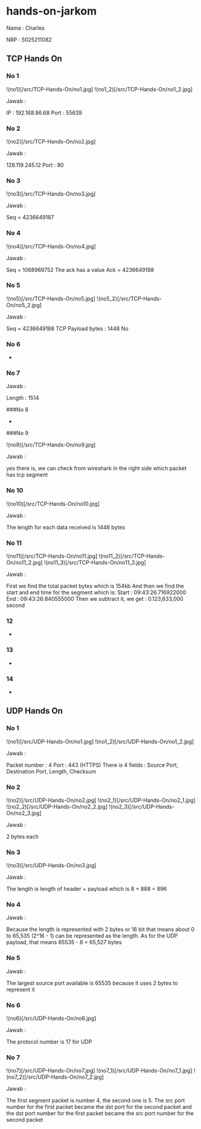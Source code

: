 # hands-on-jarkom

Nama : Charles

NRP : 5025211082

## TCP Hands On
### No 1

!(no1)[/src/TCP-Hands-On/no1.jpg]
!(no1_2)[/src/TCP-Hands-On/no1_2.jpg]

Jawab :

IP : 192.168.86.68
Port : 55639

### No 2

!(no2)[/src/TCP-Hands-On/no2.jpg]

Jawab :

128.119.245.12
Port : 80

### No 3 

!(no3)[/src/TCP-Hands-On/no3.jpg]

Jawab :

Seq = 4236649187

### No 4

!(no4)[/src/TCP-Hands-On/no4.jpg]

Jawab :

Seq = 1068969752
The ack has a value
Ack = 4236649188

### No 5

!(no5)[/src/TCP-Hands-On/no5.jpg]
!(no5_2)[/src/TCP-Hands-On/no5_2.jpg]

Jawab :

Seq = 4236649188
TCP Payload bytes : 1448
No

### No 6 

-

### No 7

Jawab :

Length : 1514

###No 8 

-

###No 9

!(no9)[/src/TCP-Hands-On/no9.jpg]

Jawab :

yes there is, we can check from wireshark in the right
side which packet has tcp segment

### No 10

!(no10)[/src/TCP-Hands-On/no10.jpg]

Jawab :

The length for each data received is 1448 bytes

### No 11

!(no11)[/src/TCP-Hands-On/no11.jpg]
!(no11_2)[/src/TCP-Hands-On/no11_2.jpg]
!(no11_3)[/src/TCP-Hands-On/no11_3.jpg]

Jawab :

First we find the total packet bytes which is 154kb
And then we find the start and end time for the segment which is:
Start : 09:43:26.716922000
End : 09:43:26:840555000
Then we subtract it, we get : 0.123,633,000 second

### 12 

-

### 13 

-

### 14 

-


## UDP Hands On

### No 1

!(no1)[/src/UDP-Hands-On/no1.jpg]
!(no1_2)[/src/UDP-Hands-On/no1_2.jpg]

Jawab :

Packet number : 4
Port : 443 (HTTPS)
There is 4 fields : Source Port, Destination Port, Length, Checksum

### No 2

!(no2)[/src/UDP-Hands-On/no2.jpg]
!(no2_1)[/src/UDP-Hands-On/no2_1.jpg]
!(no2_2)[/src/UDP-Hands-On/no2_2.jpg]
!(no2_3)[/src/UDP-Hands-On/no2_3.jpg]

Jawab :

2 bytes each

### No 3

!(no3)[/src/UDP-Hands-On/no3.jpg]

Jawab :

The length is length of header + payload which is 8 + 888 = 896

### No 4 

Jawab :

Because the length is represented with 2 bytes or 16 bit that means 
about 0 to 65,535 (2^16 - 1) can be represented as the length. As for the
UDP payload, that means 65535 - 8 = 65,527 bytes

### No 5 

Jawab :

The largest source port available is 65535 because it uses 2 bytes to represent it

### No 6 

!(no6)[/src/UDP-Hands-On/no6.jpg]

Jawab :

The protocol number is 17 for UDP

### No 7

!(no7)[/src/UDP-Hands-On/no7.jpg]
!(no7_1)[/src/UDP-Hands-On/no7_1.jpg]
!(no7_2)[/src/UDP-Hands-On/no7_2.jpg]

Jawab :

The first segment packet is number 4, the second one is 5.
The src port number for the first packet became the dst port for the second packet
and the dst port number for the first packet became the src port number for the 
second packet


